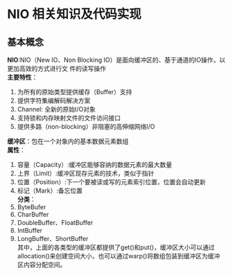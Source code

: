 # NIO 相关知识及代码实现 #


## 基本概念 ##

**NIO**:NIO（New IO、Non Blocking IO）是面向缓冲区的、基于通道的IO操作，以更加高效的方式进行文 件的读写操作  
**主要特性**：  
1. 为所有的原始类型提供缓存（Buffer）支持  
2. 提供字符集编解码解决方案  
3. Channel: 全新的原始I/O对象  
4. 支持锁和内存映射文件的文件访问接口  
5. 提供多路（non-blocking）非阻塞的高伸缩网络I/O  

**缓冲区**：包在一个对象内的基本数据元素数组  
**属性**：  
1. 容量（Capacity）:缓冲区能够容纳的数据元素的最大数量  
2. 上界（Limit）:缓冲区现存元素的技术，类似于指针  
3. 位置（Position）:下一个要被读或写的元素索引位置，位置会自动更新  
4. 标记（Mark）:备忘位置  
**分类**：  
1. ByteBufer  
2. CharBuffer  
3. DoubleBuffer、FloatBuffer  
4. IntBuffer  
5. LongBuffer、ShortBuffer  
其中，上面的各类型的缓冲区都提供了get()和put()，缓冲区大小可以通过allocation()来创建空间大小，也可以通过warp()将数组包装到缓冲区为缓冲区内容分配空间。








